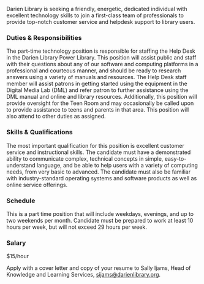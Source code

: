 Darien Library is seeking a friendly, energetic, dedicated individual with excellent technology skills to join a first-class team of professionals to provide top-notch customer service and helpdesk support to library users.

### Duties & Responsibilities
The part-time technology position is responsible for staffing the Help Desk in the Darien Library Power Library. This position will assist public and staff with their questions about any of our software and computing platforms in a professional and courteous manner, and should be ready to research answers using a variety of manuals and resources. The Help Desk staff member will assist patrons in getting started using the equipment in the Digital Media Lab (DML) and refer patron to further assistance using the DML manual and online and library resources. Additionally, this position will provide oversight for the Teen Room and may occasionally be called upon to provide assistance to teens and parents in that area. This position will also attend to other duties as assigned.

### Skills & Qualifications
The most important qualification for this position is excellent customer service and instructional skills. The candidate must have a demonstrated ability to communicate complex, technical concepts in simple, easy-to-understand language, and be able to help users with a variety of computing needs, from very basic to advanced. The candidate must also be familiar with industry-standard operating systems and software products as well as online service offerings.

### Schedule
This is a part time position that will include weekdays, evenings, and up to two weekends per month. Candidate must be prepared to work at least 10 hours per week, but will not exceed 29 hours per week.

### Salary
$15/hour

Apply with a cover letter and copy of your resume to Sally Ijams, Head of Knowledge and Learning Services, [sijams@darienlibrary.org](mailto:sijams@darienlibrary.org "sijams@darienlibrary.org").